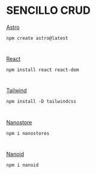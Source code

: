# SENCILLO CRUD

[Astro](https://astro.build/)

`npm create astro@latest`

#

[React](https://react.dev/)

`npm install react react-dom`

#

[Tailwind](https://tailwindcss.com/)

`npm install -D tailwindcss`

#

[Nanostore](https://www.npmjs.com/package/nanostores)

`npm i nanostores`

#

[Nanoid](https://www.npmjs.com/package/nanoid)

`npm i nanoid`

#
